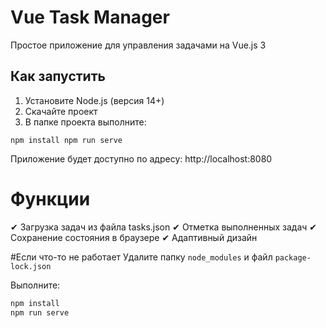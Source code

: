# Vue Task Manager

Простое приложение для управления задачами на Vue.js 3

## Как запустить

1. Установите Node.js (версия 14+)
2. Скачайте проект
3. В папке проекта выполните:

`npm install
npm run serve`

Приложение будет доступно по адресу:
http://localhost:8080

# Функции
✔ Загрузка задач из файла tasks.json
✔ Отметка выполненных задач
✔ Сохранение состояния в браузере
✔ Адаптивный дизайн

#Если что-то не работает
Удалите папку `node_modules` и файл `package-lock.json`

Выполните:

```bash
npm install
npm run serve
